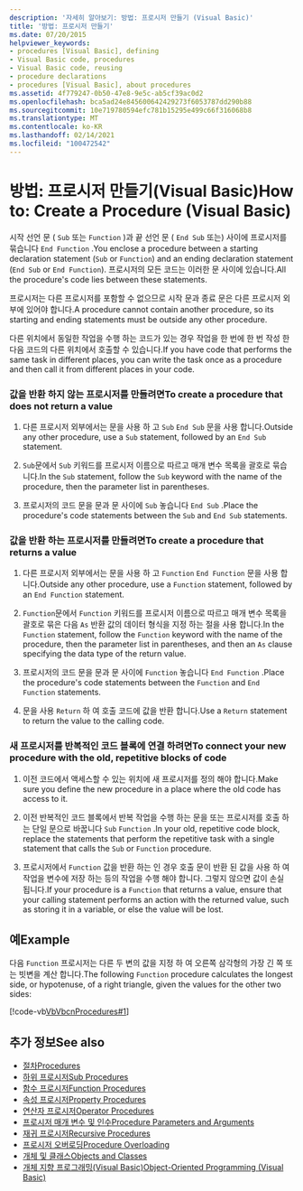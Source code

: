```yaml
---
description: '자세히 알아보기: 방법: 프로시저 만들기 (Visual Basic)'
title: '방법: 프로시저 만들기'
ms.date: 07/20/2015
helpviewer_keywords:
- procedures [Visual Basic], defining
- Visual Basic code, procedures
- Visual Basic code, reusing
- procedure declarations
- procedures [Visual Basic], about procedures
ms.assetid: 4f779247-0b50-47e8-9e5c-ab5cf39ac0d2
ms.openlocfilehash: bca5ad24e845600642429273f6053787dd290b88
ms.sourcegitcommit: 10e719780594efc781b15295e499c66f316068b8
ms.translationtype: MT
ms.contentlocale: ko-KR
ms.lasthandoff: 02/14/2021
ms.locfileid: "100472542"
---
```

# <a name="how-to-create-a-procedure-visual-basic"></a><span data-ttu-id="461d9-103">방법: 프로시저 만들기(Visual Basic)</span><span class="sxs-lookup"><span data-stu-id="461d9-103">How to: Create a Procedure (Visual Basic)</span></span>

<span data-ttu-id="461d9-104">시작 선언 문 ( `Sub` 또는 `Function` )과 끝 선언 문 ( `End Sub` 또는) 사이에 프로시저를 묶습니다 `End Function` .</span><span class="sxs-lookup"><span data-stu-id="461d9-104">You enclose a procedure between a starting declaration statement (`Sub` or `Function`) and an ending declaration statement (`End Sub` or `End Function`).</span></span> <span data-ttu-id="461d9-105">프로시저의 모든 코드는 이러한 문 사이에 있습니다.</span><span class="sxs-lookup"><span data-stu-id="461d9-105">All the procedure's code lies between these statements.</span></span>

 <span data-ttu-id="461d9-106">프로시저는 다른 프로시저를 포함할 수 없으므로 시작 문과 종료 문은 다른 프로시저 외부에 있어야 합니다.</span><span class="sxs-lookup"><span data-stu-id="461d9-106">A procedure cannot contain another procedure, so its starting and ending statements must be outside any other procedure.</span></span>

 <span data-ttu-id="461d9-107">다른 위치에서 동일한 작업을 수행 하는 코드가 있는 경우 작업을 한 번에 한 번 작성 한 다음 코드의 다른 위치에서 호출할 수 있습니다.</span><span class="sxs-lookup"><span data-stu-id="461d9-107">If you have code that performs the same task in different places, you can write the task once as a procedure and then call it from different places in your code.</span></span>

### <a name="to-create-a-procedure-that-does-not-return-a-value"></a><span data-ttu-id="461d9-108">값을 반환 하지 않는 프로시저를 만들려면</span><span class="sxs-lookup"><span data-stu-id="461d9-108">To create a procedure that does not return a value</span></span>

1. <span data-ttu-id="461d9-109">다른 프로시저 외부에서는 문을 사용 하 고 `Sub` `End Sub` 문을 사용 합니다.</span><span class="sxs-lookup"><span data-stu-id="461d9-109">Outside any other procedure, use a `Sub` statement, followed by an `End Sub` statement.</span></span>

2. <span data-ttu-id="461d9-110">`Sub`문에서 `Sub` 키워드를 프로시저 이름으로 따르고 매개 변수 목록을 괄호로 묶습니다.</span><span class="sxs-lookup"><span data-stu-id="461d9-110">In the `Sub` statement, follow the `Sub` keyword with the name of the procedure, then the parameter list in parentheses.</span></span>

3. <span data-ttu-id="461d9-111">프로시저의 코드 문을 문과 문 사이에 `Sub` 놓습니다 `End Sub` .</span><span class="sxs-lookup"><span data-stu-id="461d9-111">Place the procedure's code statements between the `Sub` and `End Sub` statements.</span></span>

### <a name="to-create-a-procedure-that-returns-a-value"></a><span data-ttu-id="461d9-112">값을 반환 하는 프로시저를 만들려면</span><span class="sxs-lookup"><span data-stu-id="461d9-112">To create a procedure that returns a value</span></span>

1. <span data-ttu-id="461d9-113">다른 프로시저 외부에서는 문을 사용 하 고 `Function` `End Function` 문을 사용 합니다.</span><span class="sxs-lookup"><span data-stu-id="461d9-113">Outside any other procedure, use a `Function` statement, followed by an `End Function` statement.</span></span>

2. <span data-ttu-id="461d9-114">`Function`문에서 `Function` 키워드를 프로시저 이름으로 따르고 매개 변수 목록을 괄호로 묶은 다음 `As` 반환 값의 데이터 형식을 지정 하는 절을 사용 합니다.</span><span class="sxs-lookup"><span data-stu-id="461d9-114">In the `Function` statement, follow the `Function` keyword with the name of the procedure, then the parameter list in parentheses, and then an `As` clause specifying the data type of the return value.</span></span>

3. <span data-ttu-id="461d9-115">프로시저의 코드 문을 문과 문 사이에 `Function` 놓습니다 `End Function` .</span><span class="sxs-lookup"><span data-stu-id="461d9-115">Place the procedure's code statements between the `Function` and `End Function` statements.</span></span>

4. <span data-ttu-id="461d9-116">문을 사용 `Return` 하 여 호출 코드에 값을 반환 합니다.</span><span class="sxs-lookup"><span data-stu-id="461d9-116">Use a `Return` statement to return the value to the calling code.</span></span>

### <a name="to-connect-your-new-procedure-with-the-old-repetitive-blocks-of-code"></a><span data-ttu-id="461d9-117">새 프로시저를 반복적인 코드 블록에 연결 하려면</span><span class="sxs-lookup"><span data-stu-id="461d9-117">To connect your new procedure with the old, repetitive blocks of code</span></span>

1. <span data-ttu-id="461d9-118">이전 코드에서 액세스할 수 있는 위치에 새 프로시저를 정의 해야 합니다.</span><span class="sxs-lookup"><span data-stu-id="461d9-118">Make sure you define the new procedure in a place where the old code has access to it.</span></span>

2. <span data-ttu-id="461d9-119">이전 반복적인 코드 블록에서 반복 작업을 수행 하는 문을 또는 프로시저를 호출 하는 단일 문으로 바꿉니다 `Sub` `Function` .</span><span class="sxs-lookup"><span data-stu-id="461d9-119">In your old, repetitive code block, replace the statements that perform the repetitive task with a single statement that calls the `Sub` or `Function` procedure.</span></span>

3. <span data-ttu-id="461d9-120">프로시저에서 `Function` 값을 반환 하는 인 경우 호출 문이 반환 된 값을 사용 하 여 작업을 변수에 저장 하는 등의 작업을 수행 해야 합니다. 그렇지 않으면 값이 손실 됩니다.</span><span class="sxs-lookup"><span data-stu-id="461d9-120">If your procedure is a `Function` that returns a value, ensure that your calling statement performs an action with the returned value, such as storing it in a variable, or else the value will be lost.</span></span>

## <a name="example"></a><span data-ttu-id="461d9-121">예</span><span class="sxs-lookup"><span data-stu-id="461d9-121">Example</span></span>

 <span data-ttu-id="461d9-122">다음 `Function` 프로시저는 다른 두 변의 값을 지정 하 여 오른쪽 삼각형의 가장 긴 쪽 또는 빗변을 계산 합니다.</span><span class="sxs-lookup"><span data-stu-id="461d9-122">The following `Function` procedure calculates the longest side, or hypotenuse, of a right triangle, given the values for the other two sides:</span></span>

 [!code-vb[VbVbcnProcedures#1](~/samples/snippets/visualbasic/VS_Snippets_VBCSharp/VbVbcnProcedures/VB/Class1.vb#1)]

## <a name="see-also"></a><span data-ttu-id="461d9-123">추가 정보</span><span class="sxs-lookup"><span data-stu-id="461d9-123">See also</span></span>

- [<span data-ttu-id="461d9-124">절차</span><span class="sxs-lookup"><span data-stu-id="461d9-124">Procedures</span></span>](index.md)
- [<span data-ttu-id="461d9-125">하위 프로시저</span><span class="sxs-lookup"><span data-stu-id="461d9-125">Sub Procedures</span></span>](sub-procedures.md)
- [<span data-ttu-id="461d9-126">함수 프로시저</span><span class="sxs-lookup"><span data-stu-id="461d9-126">Function Procedures</span></span>](function-procedures.md)
- [<span data-ttu-id="461d9-127">속성 프로시저</span><span class="sxs-lookup"><span data-stu-id="461d9-127">Property Procedures</span></span>](property-procedures.md)
- [<span data-ttu-id="461d9-128">연산자 프로시저</span><span class="sxs-lookup"><span data-stu-id="461d9-128">Operator Procedures</span></span>](operator-procedures.md)
- [<span data-ttu-id="461d9-129">프로시저 매개 변수 및 인수</span><span class="sxs-lookup"><span data-stu-id="461d9-129">Procedure Parameters and Arguments</span></span>](procedure-parameters-and-arguments.md)
- [<span data-ttu-id="461d9-130">재귀 프로시저</span><span class="sxs-lookup"><span data-stu-id="461d9-130">Recursive Procedures</span></span>](recursive-procedures.md)
- [<span data-ttu-id="461d9-131">프로시저 오버로딩</span><span class="sxs-lookup"><span data-stu-id="461d9-131">Procedure Overloading</span></span>](procedure-overloading.md)
- [<span data-ttu-id="461d9-132">개체 및 클래스</span><span class="sxs-lookup"><span data-stu-id="461d9-132">Objects and Classes</span></span>](../objects-and-classes/index.md)
- [<span data-ttu-id="461d9-133">개체 지향 프로그래밍(Visual Basic)</span><span class="sxs-lookup"><span data-stu-id="461d9-133">Object-Oriented Programming (Visual Basic)</span></span>](../../concepts/object-oriented-programming.md)
